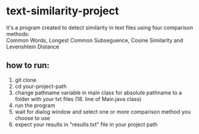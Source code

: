 # text-similarity-project
it's a program created to detect similarity in text files using four comparison methods:<br />
Common Words, Longest Common Subseguence, Cosine Similarity and Levenshtein Distance

## how to run:
1. git clone
2. cd your-project-path
3. change pathname variable in main class for absolute pathname to a folder with your txt files (18. line of Main.java class)
4. run the program
5. wait for dialog window and select one or more comparison method you choose to use
6. expect your results in "results.txt" file in your project path
